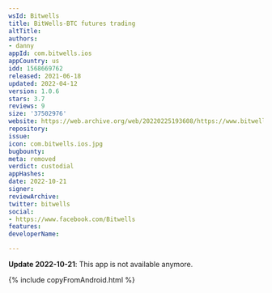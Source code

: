 ```yaml
---
wsId: Bitwells
title: BitWells-BTC futures trading
altTitle: 
authors:
- danny
appId: com.bitwells.ios
appCountry: us
idd: 1568669762
released: 2021-06-18
updated: 2022-04-12
version: 1.0.6
stars: 3.7
reviews: 9
size: '37502976'
website: https://web.archive.org/web/20220225193608/https://www.bitwells.com/
repository: 
issue: 
icon: com.bitwells.ios.jpg
bugbounty: 
meta: removed
verdict: custodial
appHashes: 
date: 2022-10-21
signer: 
reviewArchive: 
twitter: bitwells
social:
- https://www.facebook.com/Bitwells
features: 
developerName: 

---
```


**Update 2022-10-21**: This app is not available anymore.

{% include copyFromAndroid.html %}
